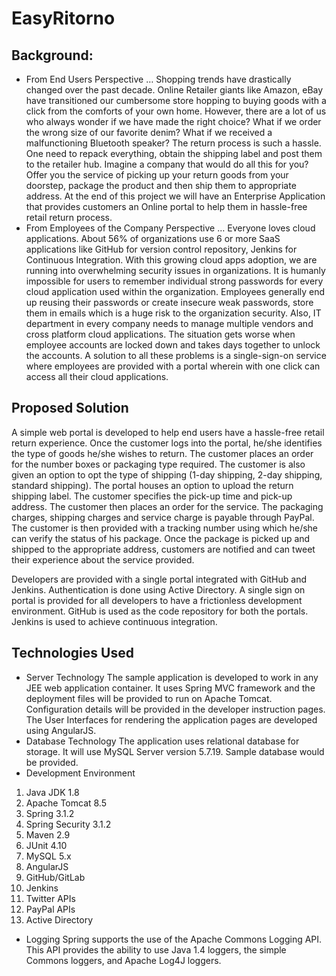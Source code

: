 # EasyRitorno

## Background:
- From End Users Perspective …
Shopping trends have drastically changed over the past decade. Online Retailer giants like Amazon, eBay have transitioned our cumbersome store hopping to buying goods with a click from the comforts of your own home. However, there are a lot of us who always wonder if we have made the right choice? What if we order the wrong size of our favorite denim? What if we received a malfunctioning Bluetooth speaker? The return process is such a hassle. One need to repack everything, obtain the shipping label and post them to the retailer hub. Imagine a company that would do all this for you? Offer you the service of picking up your return goods from your doorstep, package the product and then ship them to appropriate address. At the end of this project we will have an Enterprise Application that provides customers an Online portal to help them in hassle-free retail return process.
- From Employees of the Company Perspective …
Everyone loves cloud applications. About 56% of organizations use 6 or more SaaS applications like GitHub for version control repository, Jenkins for Continuous Integration. With this growing cloud apps adoption, we are running into overwhelming security issues in organizations. It is humanly impossible for users to remember individual strong passwords for every cloud application used within the organization. Employees generally end up reusing their passwords or create insecure weak passwords, store them in emails which is a huge risk to the organization security. Also, IT department in every company needs to manage multiple vendors and cross platform cloud applications. The situation gets worse when employee accounts are locked down and takes days together to unlock the accounts. A solution to all these problems is a single-sign-on service where employees are provided with a portal wherein with one click can access all their cloud applications.

## Proposed Solution

A simple web portal is developed to help end users have a hassle-free retail return experience. Once the customer logs into the portal, he/she identifies the type of goods he/she wishes to return. The customer places an order for the number boxes or packaging type required. The customer is also given an option to opt the type of shipping (1-day shipping, 2-day shipping, standard shipping). The portal houses an option to upload the return shipping label. The customer specifies the pick-up time and pick-up address. The customer then places an order for the service. The packaging charges, shipping charges and service charge is payable through PayPal. The customer is then provided with a tracking number using which he/she can verify the status of his package. Once the package is picked up and shipped to the appropriate address, customers are notified and can tweet their experience about the service provided.

Developers are provided with a single portal integrated with GitHub and Jenkins. Authentication is done using Active Directory. A single sign on portal is provided for all developers to have a frictionless development environment. GitHub is used as the code repository for both the portals. Jenkins is used to achieve continuous integration.

## Technologies Used

- Server Technology
The sample application is developed to work in any JEE web application container. It uses Spring MVC framework and the deployment files will be provided to run on Apache Tomcat. Configuration details will be provided in the developer instruction pages. The User Interfaces for rendering the application pages are developed using AngularJS.
- Database Technology
The application uses relational database for storage. It will use MySQL Server version 5.7.19. Sample database would be provided.
- Development Environment
1.	Java JDK 1.8
2.	Apache Tomcat 8.5
3.    Spring 3.1.2
4.    Spring Security 3.1.2
5.    Maven 2.9
6.    JUnit 4.10
7.    MySQL 5.x
8.    AngularJS
9.    GitHub/GitLab
10.  Jenkins
11.  Twitter APIs
12.  PayPal APIs
13.  Active Directory
 
- Logging
Spring supports the use of the Apache Commons Logging API. This API provides the ability to use Java 1.4 loggers, the simple Commons loggers, and Apache Log4J loggers.
